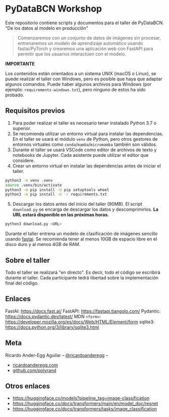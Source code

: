 # PyDataBCN Workshop

Este repositorio contiene scripts y documentos para el taller de PyDataBCN. "De los datos al modelo en producción"

> Comenzaremos con un conjunto de datos de imágenes sin procesar, entrenaremos
> un modelo de aprendizaje automático usando fastai/PyTorch y crearemos una
> aplicación web con FastAPI para permitir que los usuarios interactúen con el
> modelo.

**IMPORTANTE**

Los contenidos están orientados a un sistema UNIX (macOS o Linux), se puede
realizar el taller con Windows, pero es posible que haya que adaptar algunos
comandos. Puede haber algunos archivos para Windows (por ejemplo:
`requirements-windows.txt`), pero ninguno de estos ha sido probado.

## Requisitos previos

1. Para poder realizar el taller es necesario tener instalado Python 3.7 o superior.
2. Se recomienda utilizar un entorno virtual para instalar las dependencias. En el taller se usará el módulo `venv` de Python, pero
   otros gestores de entornos virtuales como `conda`/`mamba`/`micromamba` también son válidos.
3. Durante el taller se usará VSCode como editor de archivos de texto y notebooks de Jupyter. Cada asistente puede utilizar el editor que
   considere.
4. Crear un entorno virtual en instalar las dependencias antes de iniciar el taller.

```sh
python3 -m venv .venv
source .venv/bin/activate
python3 -m pip install -U pip setuptools wheel
python3 -m pip install -U -r requirements.txt
```

5. Descargar los datos antes del inicio del taller (90MB). El script `download.py` se encarga de descargar los datos y descomprimirlos.
   **La URL estará disponible en las próximas horas.**

```sh
python3 download.py <URL>
```

Durante el taller entrena un modelo de clasificación de imágenes sencillo usando
[fastai](https://docs.fast.ai/). Se recomienda tener al menos 10GB de espacio
libre en el disco duro y al menos 4GB de RAM.

## Sobre el taller

Todo el taller se realizará "en directo". Es decir, todo el código se escribirá
durante el taller. Cada participante tedrá libertad sobre la implementación
final del código.

## Enlaces

FastAI: https://docs.fast.ai/
FastAPI: https://fastapi.tiangolo.com/
Pydantic: https://docs.pydantic.dev/latest/
MDN `<form>`: https://developer.mozilla.org/es/docs/Web/HTML/Element/form
sqlite3: https://docs.python.org/3/library/sqlite3.html

## Meta

Ricardo Ander-Egg Aguilar – [@ricardoanderegg](https://twitter.com/ricardoanderegg) –

- [ricardoanderegg.com](http://ricardoanderegg.com/)
- [github.com/polyrand](https://github.com/polyrand/)

## Otros enlaces

- https://huggingface.co/models?pipeline_tag=image-classification
- https://huggingface.co/docs/transformers/main/en/model_doc/resnet
- https://huggingface.co/docs/transformers/tasks/image_classification
